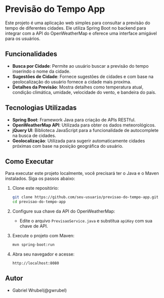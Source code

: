 # Previsão do Tempo App

Este projeto é uma aplicação web simples para consultar a previsão do tempo de diferentes cidades. Ele utiliza Spring Boot no backend para integrar com a API do OpenWeatherMap e oferece uma interface amigável para os usuários.

## Funcionalidades

- **Busca por Cidade**: Permite ao usuário buscar a previsão do tempo inserindo o nome da cidade.
- **Sugestões de Cidade**: Fornece sugestões de cidades  e com base na geolocalização do usuário fornece a cidade mais proxíma.
- **Detalhes da Previsão**: Mostra detalhes como temperatura atual, condição climática, umidade, velocidade do vento, e bandeira do país.

## Tecnologias Utilizadas

- **Spring Boot**: Framework Java para criação de APIs RESTful.
- **OpenWeatherMap API**: Utilizada para obter os dados meteorológicos.
- **jQuery UI**: Biblioteca JavaScript para a funcionalidade de autocomplete na busca de cidades.
- **Geolocalização**: Utilizada para sugerir automaticamente cidades próximas com base na posição geográfica do usuário.

## Como Executar

Para executar este projeto localmente, você precisará ter o Java e o Maven instalados. Siga os passos abaixo:

1. Clone este repositório:
   ```bash
   git clone https://github.com/seu-usuario/previsao-do-tempo-app.git
   cd previsao-do-tempo-app
   ```

2. Configure sua chave da API do OpenWeatherMap:
   - Edite o arquivo `PrevisaoService.java` e substitua `apiKey` com sua chave de API.

3. Execute o projeto com Maven:
   ```bash
   mvn spring-boot:run
   ```

4. Abra seu navegador e acesse:
   ```text
   http://localhost:8080
   ```

## Autor

- Gabriel Wrubel(@gwrubel)

